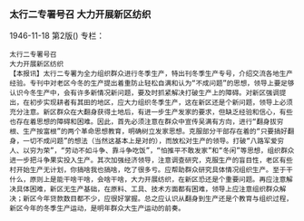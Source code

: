 ### 太行二专署号召  大力开展新区纺织

1946-11-18
第2版()
专栏：

    太行二专署号召
    大力开展新区纺织
    【本报讯】太行二专署为全力组织群众进行冬季生产，特出刊冬季生产专号，介绍交流各地生产经验。专刊中对老区今冬的生产提出着重防止轻松自满和认为“不成问题”的思想，领导上要足够认识今冬生产中，会有许多新情况新问题，要及时抓紧解决打破生产上的障碍。对新区强调提出，在初步实现耕者有其田的地区，应大力组织冬季生产，这在新区还是个新问题，领导上必须充分注意。新区群众在大翻身获得土地后，有进一步生产发家的要求，但缺乏经验和信心，有些也存在着思想的障碍和困难。因此，首先必须注意在群众中宣传吴满有方向，进行“翻身拔穷根、生产按富根”的两个革命思想教育，明确树立发家思想。克服部分干部存在着的“只要搞好翻身，一切不成问题”的想法（当然这基本上是对的），而放松对生产的领导。打破“八路军爱穷人、以穷为荣”，“劳动不如斗争、靠斗争吃饭”，“怕推平不敢发家”和“冬闲”等思想，组织群众进一步把斗争果实投入生产。其次加强经济领导，注意调查研究，克服生产的盲目性，老区有些村开始生产无计划，你搞啥我也搞啥，吃了很多亏。应帮助群众研究具体情况组织生产。至于干什么，原则上是能干啥干啥，会啥干啥，大力开展纺织，在新区恐还是个重要问题。再应注意解决具体困难，新区无生产基础，在原料、工具、技术方面都有困难，领导上应注意组织群众解决；新区今年贷款数目都不少，应很好掌握。总之应认识从翻身到生产还是个教育与组织过程，新区今年的冬季生产运动，是明年群众大生产运动的前奏。
